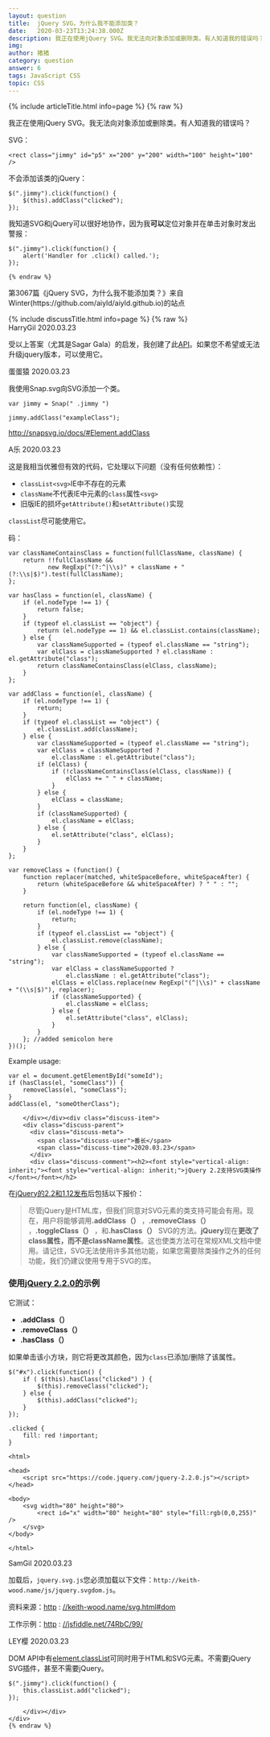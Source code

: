 ```yaml
---
layout: question
title:  jQuery SVG，为什么我不能添加类？
date:   2020-03-23T13:24:38.000Z
description: 我正在使用jQuery SVG。我无法向对象添加或删除类。有人知道我的错误吗？SVG：<rect class="jimmy" id="p5" x=...
img: 
author: 猪猪
category: question
answer: 6
tags: JavaScript CSS
topic: CSS
---
```

<div class="article-root">
  <div class="article">
    {% include articleTitle.html info=page %}
    {% raw %}
    <div class="article-content"><p><font style="vertical-align: inherit;"><font style="vertical-align: inherit;">我正在使用jQuery SVG。</font><font style="vertical-align: inherit;">我无法向对象添加或删除类。</font><font style="vertical-align: inherit;">有人知道我的错误吗？</font></font></p>

<p><font style="vertical-align: inherit;"><font style="vertical-align: inherit;">SVG：</font></font></p>

<pre><code>&lt;rect class="jimmy" id="p5" x="200" y="200" width="100" height="100" /&gt;
</code></pre>

<p><font style="vertical-align: inherit;"><font style="vertical-align: inherit;">不会添加该类的jQuery：</font></font></p>

<pre><code>$(".jimmy").click(function() {<font></font>
    $(this).addClass("clicked");<font></font>
});<font></font>
</code></pre>

<p><font style="vertical-align: inherit;"><font style="vertical-align: inherit;">我知道SVG和jQuery可以很好地协作，因为我</font></font><strong><font style="vertical-align: inherit;"><font style="vertical-align: inherit;">可以</font></font></strong><font style="vertical-align: inherit;"><font style="vertical-align: inherit;">定位对象并在单击对象时发出警报：</font></font></p>

<pre><code>$(".jimmy").click(function() {<font></font>
    alert('Handler for .click() called.');<font></font>
});<font></font>
</code></pre></div>
    {% endraw %}
  </div>
  <p class="winter_mark">第3067篇《jQuery SVG，为什么我不能添加类？》来自Winter(https://github.com/aiyld/aiyld.github.io)的站点</p>
  <div class="discuss-wrapper">
    {% include discussTitle.html info=page %}
    {% raw %}
    <div class="discuss-list">
    <div class="discuss-item">
        <div class="discuss-parent">
          <div class="discuss-meta">
            <span class="discuss-user">HarryGil</span>
            <span class="discuss-time">2020.03.23</span>
          </div>
          <div class="discuss-comment"><p><font style="vertical-align: inherit;"><font style="vertical-align: inherit;">受以上答案（尤其是Sagar Gala）的启发，我创建了此</font></font><a href="https://github.com/henningit/SVG-class" rel="nofollow"><font style="vertical-align: inherit;"><font style="vertical-align: inherit;">API</font></font></a><font style="vertical-align: inherit;"><font style="vertical-align: inherit;">。</font><font style="vertical-align: inherit;">如果您不希望或无法升级jquery版本，可以使用它。</font></font></p></div>
        </div></div><div class="discuss-item">
        <div class="discuss-parent">
          <div class="discuss-meta">
            <span class="discuss-user">蛋蛋猿</span>
            <span class="discuss-time">2020.03.23</span>
          </div>
          <div class="discuss-comment"><p><font style="vertical-align: inherit;"><font style="vertical-align: inherit;">我使用Snap.svg向SVG添加一个类。</font></font></p>

<pre><code>var jimmy = Snap(" .jimmy ")<font></font>
<font></font>
jimmy.addClass("exampleClass");<font></font>
</code></pre>

<p><a href="http://snapsvg.io/docs/#Element.addClass" rel="nofollow"><font style="vertical-align: inherit;"><font style="vertical-align: inherit;">http://snapsvg.io/docs/#Element.addClass</font></font></a></p></div>
        </div></div><div class="discuss-item">
        <div class="discuss-parent">
          <div class="discuss-meta">
            <span class="discuss-user">A乐</span>
            <span class="discuss-time">2020.03.23</span>
          </div>
          <div class="discuss-comment"><p><font style="vertical-align: inherit;"><font style="vertical-align: inherit;">这是我相当优雅但有效的代码，它处理以下问题（没有任何依赖性）：</font></font></p>

<ul>
<li><code>classList</code><font style="vertical-align: inherit;"></font><code>&lt;svg&gt;</code><font style="vertical-align: inherit;"><font style="vertical-align: inherit;">IE中</font><font style="vertical-align: inherit;">不存在的</font><font style="vertical-align: inherit;">元素</font></font></li>
<li><code>className</code><font style="vertical-align: inherit;"><font style="vertical-align: inherit;">不代表</font><font style="vertical-align: inherit;">IE中元素</font><font style="vertical-align: inherit;">的</font></font><code>class</code><font style="vertical-align: inherit;"><font style="vertical-align: inherit;">属性</font></font><code>&lt;svg&gt;</code><font style="vertical-align: inherit;"></font></li>
<li><font style="vertical-align: inherit;"><font style="vertical-align: inherit;">旧版IE的损坏</font></font><code>getAttribute()</code><font style="vertical-align: inherit;"><font style="vertical-align: inherit;">和</font></font><code>setAttribute()</code><font style="vertical-align: inherit;"><font style="vertical-align: inherit;">实现</font></font></li>
</ul>

<p><font style="vertical-align: inherit;"></font><code>classList</code><font style="vertical-align: inherit;"><font style="vertical-align: inherit;">尽可能</font><font style="vertical-align: inherit;">使用它</font><font style="vertical-align: inherit;">。</font></font></p>

<p><font style="vertical-align: inherit;"><font style="vertical-align: inherit;">码：</font></font></p>

<pre><code>var classNameContainsClass = function(fullClassName, className) {<font></font>
    return !!fullClassName &amp;&amp;<font></font>
           new RegExp("(?:^|\\s)" + className + "(?:\\s|$)").test(fullClassName);<font></font>
};<font></font>
<font></font>
var hasClass = function(el, className) {<font></font>
    if (el.nodeType !== 1) {<font></font>
        return false;<font></font>
    }<font></font>
    if (typeof el.classList == "object") {<font></font>
        return (el.nodeType == 1) &amp;&amp; el.classList.contains(className);<font></font>
    } else {<font></font>
        var classNameSupported = (typeof el.className == "string");<font></font>
        var elClass = classNameSupported ? el.className : el.getAttribute("class");<font></font>
        return classNameContainsClass(elClass, className);<font></font>
    }<font></font>
};<font></font>
<font></font>
var addClass = function(el, className) {<font></font>
    if (el.nodeType !== 1) {<font></font>
        return;<font></font>
    }<font></font>
    if (typeof el.classList == "object") {<font></font>
        el.classList.add(className);<font></font>
    } else {<font></font>
        var classNameSupported = (typeof el.className == "string");<font></font>
        var elClass = classNameSupported ?<font></font>
            el.className : el.getAttribute("class");<font></font>
        if (elClass) {<font></font>
            if (!classNameContainsClass(elClass, className)) {<font></font>
                elClass += " " + className;<font></font>
            }<font></font>
        } else {<font></font>
            elClass = className;<font></font>
        }<font></font>
        if (classNameSupported) {<font></font>
            el.className = elClass;<font></font>
        } else {<font></font>
            el.setAttribute("class", elClass);<font></font>
        }<font></font>
    }<font></font>
};<font></font>
<font></font>
var removeClass = (function() {<font></font>
    function replacer(matched, whiteSpaceBefore, whiteSpaceAfter) {<font></font>
        return (whiteSpaceBefore &amp;&amp; whiteSpaceAfter) ? " " : "";<font></font>
    }<font></font>
<font></font>
    return function(el, className) {<font></font>
        if (el.nodeType !== 1) {<font></font>
            return;<font></font>
        }<font></font>
        if (typeof el.classList == "object") {<font></font>
            el.classList.remove(className);<font></font>
        } else {<font></font>
            var classNameSupported = (typeof el.className == "string");<font></font>
            var elClass = classNameSupported ?<font></font>
                el.className : el.getAttribute("class");<font></font>
            elClass = elClass.replace(new RegExp("(^|\\s)" + className + "(\\s|$)"), replacer);<font></font>
            if (classNameSupported) {<font></font>
                el.className = elClass;<font></font>
            } else {<font></font>
                el.setAttribute("class", elClass);<font></font>
            }<font></font>
        }<font></font>
    }; //added semicolon here<font></font>
})();<font></font>
</code></pre>

<p>Example usage:</p>

<pre><code>var el = document.getElementById("someId");<font></font>
if (hasClass(el, "someClass")) {<font></font>
    removeClass(el, "someClass");<font></font>
}<font></font>
addClass(el, "someOtherClass");<font></font>
</code></pre></div>
        </div></div><div class="discuss-item">
        <div class="discuss-parent">
          <div class="discuss-meta">
            <span class="discuss-user">番长</span>
            <span class="discuss-time">2020.03.23</span>
          </div>
          <div class="discuss-comment"><h2><font style="vertical-align: inherit;"><font style="vertical-align: inherit;">jQuery 2.2支持SVG类操作</font></font></h2>

<p><font style="vertical-align: inherit;"><font style="vertical-align: inherit;">在</font></font><a href="http://blog.jquery.com/2016/01/08/jquery-2-2-and-1-12-released/" rel="noreferrer"><font style="vertical-align: inherit;"><font style="vertical-align: inherit;">jQuery的2.2和1.12发布</font></font></a><font style="vertical-align: inherit;"><font style="vertical-align: inherit;">后包括以下报价：</font></font></p>

<blockquote>
  <p><font style="vertical-align: inherit;"><font style="vertical-align: inherit;">尽管jQuery是HTML库，但我们同意对SVG元素的类支持可能会有用。</font><font style="vertical-align: inherit;">现在，用户将能够调用</font></font><strong><font style="vertical-align: inherit;"><font style="vertical-align: inherit;">.addClass（） </font></font></strong><font style="vertical-align: inherit;"><font style="vertical-align: inherit;">，</font></font><strong><font style="vertical-align: inherit;"><font style="vertical-align: inherit;">.removeClass（） </font></font></strong><font style="vertical-align: inherit;"><font style="vertical-align: inherit;">，</font></font><strong><font style="vertical-align: inherit;"><font style="vertical-align: inherit;">.toggleClass（） </font></font></strong><font style="vertical-align: inherit;"><font style="vertical-align: inherit;">，</font><font style="vertical-align: inherit;">和</font></font><strong><font style="vertical-align: inherit;"><font style="vertical-align: inherit;">.hasClass（）</font></font></strong><font style="vertical-align: inherit;"><font style="vertical-align: inherit;"> SVG的方法。</font></font><strong><font style="vertical-align: inherit;"><font style="vertical-align: inherit;">jQuery</font></font></strong><font style="vertical-align: inherit;"><font style="vertical-align: inherit;">现在</font></font><strong><font style="vertical-align: inherit;"><font style="vertical-align: inherit;">更改了class属性，而不是className属性</font></font></strong><font style="vertical-align: inherit;"><font style="vertical-align: inherit;">。</font><font style="vertical-align: inherit;">这也使类方法可在常规XML文档中使用。</font><font style="vertical-align: inherit;">请记住，SVG无法使用许多其他功能，如果您需要除类操作之外的任何功能，我们仍建议使用专用于SVG的库。</font></font></p>
</blockquote>

<h3><font style="vertical-align: inherit;"><font style="vertical-align: inherit;">使用</font><a href="https://code.jquery.com/jquery-2.2.0.js" rel="noreferrer"><font style="vertical-align: inherit;">jQuery 2.2.0的</font></a><font style="vertical-align: inherit;">示例</font></font><a href="https://code.jquery.com/jquery-2.2.0.js" rel="noreferrer"><font style="vertical-align: inherit;"></font></a></h3>

<p><font style="vertical-align: inherit;"><font style="vertical-align: inherit;">它测试：</font></font></p>

<ul>
<li><strong><font style="vertical-align: inherit;"><font style="vertical-align: inherit;">.addClass（）</font></font></strong></li>
<li><strong><font style="vertical-align: inherit;"><font style="vertical-align: inherit;">.removeClass（）</font></font></strong></li>
<li><strong><font style="vertical-align: inherit;"><font style="vertical-align: inherit;">.hasClass（）</font></font></strong> </li>
</ul>

<p><font style="vertical-align: inherit;"><font style="vertical-align: inherit;">如果单击该小方块，则它将更改其颜色，因为</font></font><code>class</code><font style="vertical-align: inherit;"><font style="vertical-align: inherit;">已添加/删除了</font><font style="vertical-align: inherit;">该</font><font style="vertical-align: inherit;">属性。</font></font></p>

<p></p><div class="snippet" data-lang="js" data-hide="false">
<div class="snippet-code">
<pre class="snippet-code-js lang-js prettyprint-override"><code>$("#x").click(function() {<font></font>
    if ( $(this).hasClass("clicked") ) {<font></font>
        $(this).removeClass("clicked");<font></font>
    } else {<font></font>
        $(this).addClass("clicked");<font></font>
    }<font></font>
});</code></pre>
<pre class="snippet-code-css lang-css prettyprint-override"><code>.clicked {<font></font>
    fill: red !important;  <font></font>
}</code></pre>
<pre class="snippet-code-html lang-html prettyprint-override"><code>&lt;html&gt;<font></font>
<font></font>
&lt;head&gt;<font></font>
    &lt;script src="https://code.jquery.com/jquery-2.2.0.js"&gt;&lt;/script&gt;<font></font>
&lt;/head&gt;<font></font>
<font></font>
&lt;body&gt;<font></font>
    &lt;svg width="80" height="80"&gt;<font></font>
        &lt;rect id="x" width="80" height="80" style="fill:rgb(0,0,255)" /&gt;<font></font>
    &lt;/svg&gt;<font></font>
&lt;/body&gt;<font></font>
<font></font>
&lt;/html&gt;</code></pre>
</div>
</div>
<p></p></div>
        </div></div><div class="discuss-item">
        <div class="discuss-parent">
          <div class="discuss-meta">
            <span class="discuss-user">SamGil</span>
            <span class="discuss-time">2020.03.23</span>
          </div>
          <div class="discuss-comment"><p><font style="vertical-align: inherit;"><font style="vertical-align: inherit;">加载后，</font></font><code>jquery.svg.js</code><font style="vertical-align: inherit;"><font style="vertical-align: inherit;">您必须加载以下文件：</font></font><code>http://keith-wood.name/js/jquery.svgdom.js</code><font style="vertical-align: inherit;"><font style="vertical-align: inherit;">。</font></font></p>

<p><font style="vertical-align: inherit;"><font style="vertical-align: inherit;">资料来源：</font><a href="http://keith-wood.name/svg.html#dom" rel="noreferrer"><font style="vertical-align: inherit;">http</font></a><font style="vertical-align: inherit;"> : </font></font><a href="http://keith-wood.name/svg.html#dom" rel="noreferrer"><font style="vertical-align: inherit;"><font style="vertical-align: inherit;">//keith-wood.name/svg.html#dom</font></font></a></p>

<p><font style="vertical-align: inherit;"><font style="vertical-align: inherit;">工作示例：</font><a href="http://jsfiddle.net/74RbC/99/" rel="noreferrer"><font style="vertical-align: inherit;">http</font></a><font style="vertical-align: inherit;"> : </font></font><a href="http://jsfiddle.net/74RbC/99/" rel="noreferrer"><font style="vertical-align: inherit;"><font style="vertical-align: inherit;">//jsfiddle.net/74RbC/99/</font></font></a></p></div>
        </div></div><div class="discuss-item">
        <div class="discuss-parent">
          <div class="discuss-meta">
            <span class="discuss-user">LEY樱</span>
            <span class="discuss-time">2020.03.23</span>
          </div>
          <div class="discuss-comment"><p><font style="vertical-align: inherit;"><font style="vertical-align: inherit;">DOM API中</font><font style="vertical-align: inherit;">有</font></font><a href="https://developer.mozilla.org/en-US/docs/DOM/element.classList" rel="noreferrer"><font style="vertical-align: inherit;"><font style="vertical-align: inherit;">element.classList</font></font></a><font style="vertical-align: inherit;"><font style="vertical-align: inherit;">可同时用于HTML和SVG元素。</font><font style="vertical-align: inherit;">不需要jQuery SVG插件，甚至不需要jQuery。</font></font></p>

<pre><code>$(".jimmy").click(function() {<font></font>
    this.classList.add("clicked");<font></font>
});<font></font>
</code></pre></div>
        </div></div>
    </div>
    {% endraw %}
  </div>
<div>
